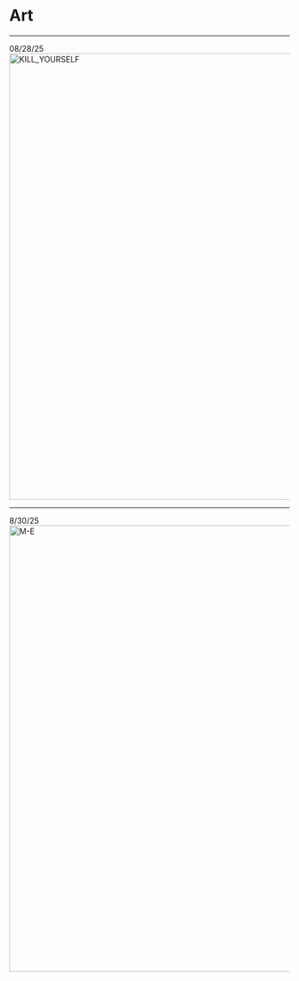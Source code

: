 # Art

---
08/28/25
<img width="800" height="800" alt="KILL_YOURSELF" src="https://github.com/user-attachments/assets/604333b6-ae63-41e9-9f64-509661c3f221" />

---
8/30/25
<img width="800" height="800" alt="M-E" src="https://github.com/user-attachments/assets/329287b4-b5aa-460d-b08e-f54cc7a80ada" />
